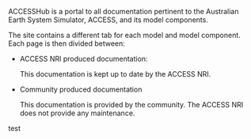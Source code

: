 
ACCESSHub is a portal to all documentation pertinent to the Australian Earth System Simulator, ACCESS, and its model components.

The site contains a different tab for each model and model component.
Each page is then divided between:

- ACCESS NRI produced documentation:

    This documentation is kept up to date by the ACCESS NRI.

- Community produced documentation

    This documentation is provided by the community. The ACCESS NRI does not provide any maintenance.

test

